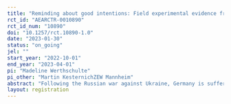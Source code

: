 ```yaml
---
title: "Reminding about good intentions: Field experimental evidence from an energy savings program during the energy crisis"
rct_id: "AEARCTR-0010890"
rct_id_num: "10890"
doi: "10.1257/rct.10890-1.0"
date: "2023-01-30"
status: "on_going"
jel: ""
start_year: "2022-10-01"
end_year: "2023-04-01"
pi: "Madeline Werthschulte"
pi_other: "Martin KesternichZEW Mannheim"
abstract: "Following the Russian war against Ukraine, Germany is suffering from a gas supply shortage. As a result, energy prices are skyrocketing and both the government and public utilities undertake efforts to encourage energy savings of households. We run a natural field experiment in cooperation with one of the largest energy suppliers in Germany to test a reminder intervention among households participating in an energy savings program. As part of that program, all households receive 5 cents for each kilowatt-hour natural gas they save during the winter 2022/2023 in comparison to previous years. However literature has shown, that many interventions lose effectiveness after a few months. We thus randomize mailings during that energy savings program which remind households of their initial energy savings plans. "
layout: registration
---
```


